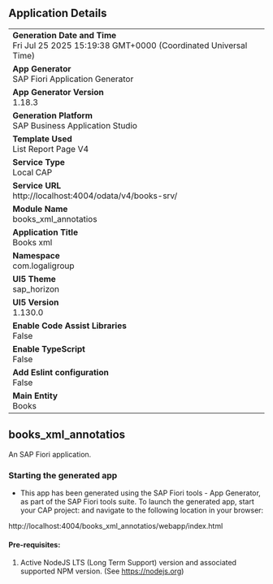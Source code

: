 ## Application Details
|               |
| ------------- |
|**Generation Date and Time**<br>Fri Jul 25 2025 15:19:38 GMT+0000 (Coordinated Universal Time)|
|**App Generator**<br>SAP Fiori Application Generator|
|**App Generator Version**<br>1.18.3|
|**Generation Platform**<br>SAP Business Application Studio|
|**Template Used**<br>List Report Page V4|
|**Service Type**<br>Local CAP|
|**Service URL**<br>http://localhost:4004/odata/v4/books-srv/|
|**Module Name**<br>books_xml_annotatios|
|**Application Title**<br>Books xml|
|**Namespace**<br>com.logaligroup|
|**UI5 Theme**<br>sap_horizon|
|**UI5 Version**<br>1.130.0|
|**Enable Code Assist Libraries**<br>False|
|**Enable TypeScript**<br>False|
|**Add Eslint configuration**<br>False|
|**Main Entity**<br>Books|

## books_xml_annotatios

An SAP Fiori application.

### Starting the generated app

-   This app has been generated using the SAP Fiori tools - App Generator, as part of the SAP Fiori tools suite.  To launch the generated app, start your CAP project:  and navigate to the following location in your browser:

http://localhost:4004/books_xml_annotatios/webapp/index.html

#### Pre-requisites:

1. Active NodeJS LTS (Long Term Support) version and associated supported NPM version.  (See https://nodejs.org)


